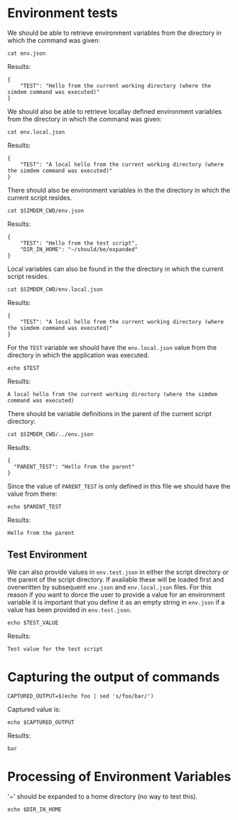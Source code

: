 # Environment tests

We should be able to retrieve environment variables from the directory
in which the command was given:

```
cat env.json
```

Results:

```
{
    "TEST": "Hello from the current working directory (where the simdem command was executed)"
}
```

We should also be able to retrieve locallay defined environment
variables from the directory in which the command was given:


```
cat env.local.json
```

Results:

```
{
    "TEST": "A local hello from the current working directory (where the simdem command was executed)"
}
```

There should also be environment variables in the the directory in
which the current script resides.

```
cat $SIMDEM_CWD/env.json
```

Results:

```
{
    "TEST": "Hello from the test script",
    "DIR_IN_HOME": "~/should/be/expanded"
}
```

Local variables can also be found in the the directory in which the
current script resides.

```
cat $SIMDEM_CWD/env.local.json
```

Results:

```
{
    "TEST": "A local hello from the current working directory (where the simdem command was executed)"
}
```

For the `TEST` variable we should have the `env.local.json` value from
the directory in which the application was executed.

```
echo $TEST
```

Results:

```
A local hello from the current working directory (where the simdem command was executed)
```

There should be variable definitions in the parent of the
current script directory:

```
cat $SIMDEM_CWD/../env.json
```

Results:

```
{
  "PARENT_TEST": "Hello from the parent"
}
```

Since the value of `PARENT_TEST` is only defined in this file we
should have the value from there:

```
echo $PARENT_TEST
```

Results:

```
Hello from the parent
```

## Test Environment

We can also provide values in `env.test.json` in either the script
directory or the parent of the script directory. If available these
will be loaded first and overwritten by subsequent `env.json` and
`env.local.json` files. For this reason if you want to dorce the user
to provide a value for an environment variable it is important that
you define it as an empty string in `env.json` if a value has been
provided in `env.test.json`.


```
echo $TEST_VALUE
```

Results:

```
Test value for the test script
```

# Capturing the output of commands

```
CAPTURED_OUTPUT=$(echo foo | sed 's/foo/bar/')
```

Captured value is:

```
echo $CAPTURED_OUTPUT
```

Results:

```
bar
```

# Processing of Environment Variables

'~' should be expanded to a home directory (no way to test this).

```
echo $DIR_IN_HOME
```
